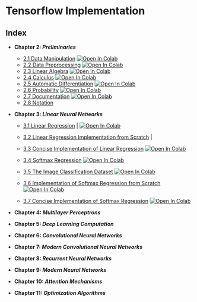 # Tensorflow Implementation 

## Index
* **Chapter 2: _Preliminaries_**
  * [2.1 Data Manipulation](chapter_02_preliminaries/2.1_Data_Manipulation.ipynb) [![Open In Colab](https://colab.research.google.com/assets/colab-badge.svg)](https://colab.research.google.com/github/developer-student-club-thapar/d2l-study-group/blob/master/pytorch/chapter_02_preliminaries/2.1_Data_Manipulation.ipynb)
  * [2.2 Data Preprocessing](chapter_02_preliminaries/2.2_Data_Preprocessing.ipynb) [![Open In Colab](https://colab.research.google.com/assets/colab-badge.svg)](https://colab.research.google.com/github/developer-student-club-thapar/d2l-study-group/blob/master/pytorch/chapter_02_preliminaries/chapter_02_preliminaries/2.2_Data_Preprocessing.ipynb)
  * [2.3 Linear Algebra](chapter_02_preliminaries/2.3_Linear_Algebra.ipynb) [![Open In Colab](https://colab.research.google.com/assets/colab-badge.svg)](https://colab.research.google.com/github/developer-student-club-thapar/d2l-study-group/blob/master/pytorch/chapter_02_preliminaries/chapter_02_preliminaries/2.3_Linear_Algebra.ipynb)
  * [2.4 Calculus](chapter_02_preliminaries/2.4_Calculus.ipynb) [![Open In Colab](https://colab.research.google.com/assets/colab-badge.svg)](https://colab.research.google.com/github/developer-student-club-thapar/d2l-study-group/blob/master/pytorch/chapter_02_preliminaries/chapter_02_preliminaries/2.4_Calculus.ipynb)
  * [2.5 Automatic Differentiation](pytorch/chapter_02_preliminaries/2.5_Automatic_Differentiation.ipynb) [![Open In Colab](https://colab.research.google.com/assets/colab-badge.svg)](https://colab.research.google.com/github/developer-student-club-thapar/d2l-study-group/blob/master/pytorch/chapter_02_preliminaries/chapter_02_preliminaries/2.5_Automatic_Differentiation.ipynb)
  * [2.6 Probability](chapter_02_preliminaries/2.6_Probability.ipynb) [![Open In Colab](https://colab.research.google.com/assets/colab-badge.svg)](https://colab.research.google.com/github/developer-student-club-thapar/d2l-study-group/blob/master/pytorch/chapter_02_preliminaries/chapter_02_preliminaries/2.6_Probability.ipynb)
  * [2.7 Documentation](chapter_02_preliminaries/2.7_Documentation.ipynb) [![Open In Colab](https://colab.research.google.com/assets/colab-badge.svg)](https://colab.research.google.com/github/developer-student-club-thapar/d2l-study-group/blob/master/pytorch/chapter_02_preliminaries/chapter_02_preliminaries/2.7_Documentation.ipynb)
  * [2.8 Notation](chapter_02_preliminaries/notation.md)

* **Chapter 3: _Linear Neural Networks_**
  * [3.1 Linear Regression](/chapter_03_linear-networks/3.1_Linear_Regression.ipynb) | [![Open In Colab](https://colab.research.google.com/assets/colab-badge.svg)](https://colab.research.google.com/github/googlecolab/colabtools/blob/master/notebooks/colab-github-demo.ipynb)


  * [3.2 Linear Regression Implementation from Scratch](/chapter_03_linear-networks/3.2_Linear_Regression_Implementation_from_Scratch.ipynb) | 
  * [3.3 Concise Implementation of Linear Regression](/chapter_03_linear-networks/3.3_Concise_Implementation_of_Linear_Regression.ipynb) [![Open In Colab](https://colab.research.google.com/assets/colab-badge.svg)]()
  * [3.4 Softmax Regression](/chapter_03_linear-networks/3.4_Softmax_Regression.ipynb) [![Open In Colab](https://colab.research.google.com/assets/colab-badge.svg)]()
  * [3.5 The Image Classification Dataset](/chapter_03_linear-networks/3.5_The_Image_Classification_Dataset.ipynb) [![Open In Colab](https://colab.research.google.com/assets/colab-badge.svg)]()
  * [3.6 Implementation of Softmax Regression from Scratch](/chapter_03_linear-networks/3.6_Linear_Regression.ipynb) [![Open In Colab](https://colab.research.google.com/assets/colab-badge.svg)]()
  * [3.7 Concise Implementation of Softmax Regression](/chapter_03_linear-networks/3.7_Linear_Regression.ipynb) [![Open In Colab](https://colab.research.google.com/assets/colab-badge.svg)]()

* **Chapter 4: _Multilayer Perceptrons_**

* **Chapter 5: _Deep Learning Computation_**
* **Chapter 6: _Convolutional Neural Networks_**
* **Chapter 7: _Modern Convolutional Neural Networks_**
* **Chapter 8: _Recurrent Neural Networks_**
* **Chapter 9: _Modern Neural Networks_**
* **Chapter 10: _Attention Mechanisms_**
* **Chapter 11: _Optimization Algorithms_**